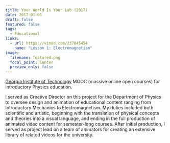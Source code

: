 ```yaml
---
title: Your World Is Your Lab (2017)
date: 2017-01-01
draft: false
featured: false
tags:
  - Educational
links:
  - url: https://vimeo.com/237845454
    name: "Lesson 1: Electromagnetism"
image:
  filename: featured.png
  focal_point: Center
  preview_only: false
---
```

[Georgia Institute of Technology](https://www.gatech.edu/) MOOC (massive online open courses) for introductory Physics education.

I served as Creative Director on this project for the Department of Physics to oversee design and animation of educational content ranging from Introductory Mechanics to Electromagnetism. My duties included both scientific and artistic, beginning with the translation of physical concepts and theories into a visual language, and ending in the full production of animated video content for semester-long courses. After initial production, I served as project lead on a team of animators for creating an extensive library of related videos for the university.
